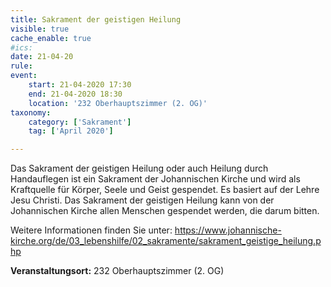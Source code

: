 ```yaml
---
title: Sakrament der geistigen Heilung
visible: true
cache_enable: true
#ics: 
date: 21-04-20
rule: 
event:
	start: 21-04-2020 17:30
	end: 21-04-2020 18:30
	location: '232 Oberhauptszimmer (2. OG)'
taxonomy:
	category: ['Sakrament']
	tag: ['April 2020']

---
```

Das Sakrament der geistigen Heilung oder auch Heilung durch Handauflegen ist ein Sakrament der Johannischen Kirche und wird als Kraftquelle für Körper, Seele und Geist gespendet. Es basiert auf der Lehre Jesu Christi. Das Sakrament der geistigen Heilung kann von der Johannischen Kirche allen Menschen gespendet werden, die darum bitten.

Weitere Informationen finden Sie unter:
https://www.johannische-kirche.org/de/03_lebenshilfe/02_sakramente/sakrament_geistige_heilung.php



**Veranstaltungsort:** 232 Oberhauptszimmer (2. OG)

